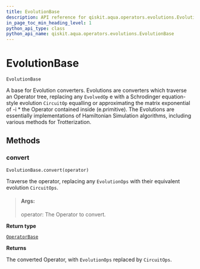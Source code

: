 ```yaml
---
title: EvolutionBase
description: API reference for qiskit.aqua.operators.evolutions.EvolutionBase
in_page_toc_min_heading_level: 1
python_api_type: class
python_api_name: qiskit.aqua.operators.evolutions.EvolutionBase
---
```


# EvolutionBase

<span id="qiskit.aqua.operators.evolutions.EvolutionBase" />

`EvolutionBase`

A base for Evolution converters. Evolutions are converters which traverse an Operator tree, replacing any `EvolvedOp` e with a Schrodinger equation-style evolution `CircuitOp` equalling or approximating the matrix exponential of -i \* the Operator contained inside (e.primitive). The Evolutions are essentially implementations of Hamiltonian Simulation algorithms, including various methods for Trotterization.

## Methods

### convert

<span id="qiskit.aqua.operators.evolutions.EvolutionBase.convert" />

`EvolutionBase.convert(operator)`

Traverse the operator, replacing any `EvolutionOps` with their equivalent evolution `CircuitOps`.

> #### Args:
>
> operator: The Operator to convert.

**Return type**

[`OperatorBase`](qiskit.aqua.operators.OperatorBase "qiskit.aqua.operators.operator_base.OperatorBase")

**Returns**

The converted Operator, with `EvolutionOps` replaced by `CircuitOps`.


